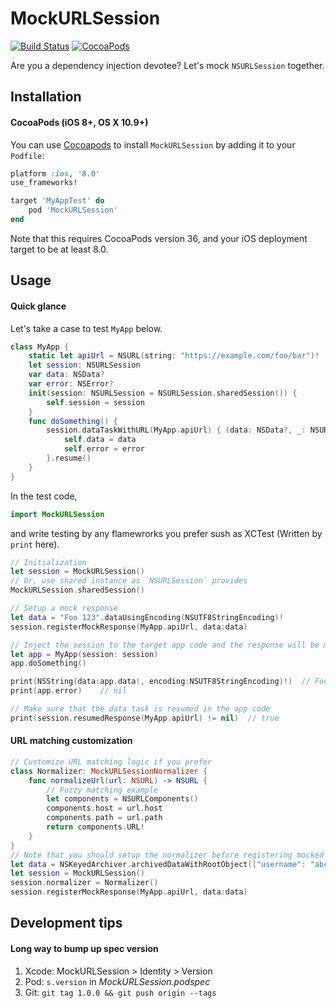 MockURLSession
===

[![Build Status](https://travis-ci.org/announce/MockURLSession.svg?branch=master)](https://travis-ci.org/announce/MockURLSession)
[![CocoaPods](https://img.shields.io/cocoapods/v/MockURLSession.svg)](https://cocoapods.org/pods/MockURLSession)

Are you a dependency injection devotee? Let's mock `NSURLSession` together.


## Installation

#### CocoaPods (iOS 8+, OS X 10.9+)

You can use [Cocoapods](http://cocoapods.org/) to install `MockURLSession` by adding it to your `Podfile`:

```ruby
platform :ios, '8.0'
use_frameworks!

target 'MyAppTest' do
	pod 'MockURLSession'
end
```
Note that this requires CocoaPods version 36, and your iOS deployment target to be at least 8.0.


## Usage

#### Quick glance

Let's take a case to test `MyApp` below.

```swift
class MyApp {
    static let apiUrl = NSURL(string: "https://example.com/foo/bar")!
    let session: NSURLSession
    var data: NSData?
    var error: NSError?
    init(session: NSURLSession = NSURLSession.sharedSession()) {
        self.session = session
    }
    func doSomething() {
        session.dataTaskWithURL(MyApp.apiUrl) { (data: NSData?, _: NSURLResponse?, error: NSError?) in
            self.data = data
            self.error = error
        }.resume()
    }
}
```

In the test code,

```swift
import MockURLSession
```

and write testing by any flamewrorks you prefer sush as XCTest (Written by `print` here).

```swift
// Initialization
let session = MockURLSession()
// Or, use shared instance as `NSURLSession` provides
MockURLSession.sharedSession()

// Setup a mock response
let data = "Foo 123".dataUsingEncoding(NSUTF8StringEncoding)!
session.registerMockResponse(MyApp.apiUrl, data:data)

// Inject the session to the target app code and the response will be mocked like below
let app = MyApp(session: session)
app.doSomething()

print(NSString(data:app.data!, encoding:NSUTF8StringEncoding)!)  // Foo 123
print(app.error)    // nil

// Make sure that the data task is resumed in the app code
print(session.resumedResponse(MyApp.apiUrl) != nil)  // true
```

#### URL matching customization

```swift
// Customize URL matching logic if you prefer
class Normalizer: MockURLSessionNormalizer {
    func normalizeUrl(url: NSURL) -> NSURL {
        // Fuzzy matching example
        let components = NSURLComponents()
        components.host = url.host
        components.path = url.path
        return components.URL!
    }
}
// Note that you should setup the normalizer before registering mocked response
let data = NSKeyedArchiver.archivedDataWithRootObject(["username": "abc", "age": 20])
let session = MockURLSession()
session.normalizer = Normalizer()
session.registerMockResponse(MyApp.apiUrl, data:data)
```

## Development tips

#### Long way to bump up spec version
1. Xcode: MockURLSession > Identity > Version
1. Pod: `s.version` in *MockURLSession.podspec*
1. Git: `git tag 1.0.0 && git push origin --tags`
